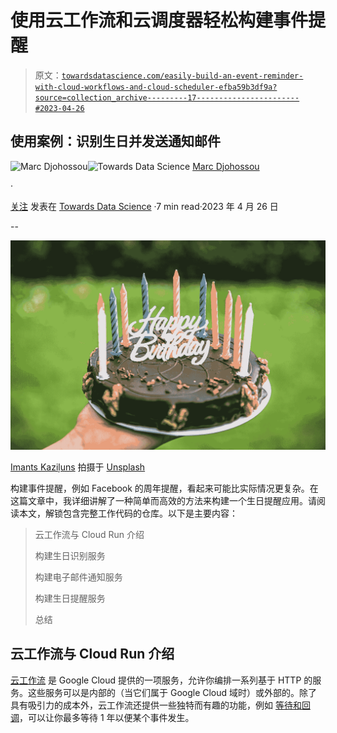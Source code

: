 # 使用云工作流和云调度器轻松构建事件提醒

> 原文：[`towardsdatascience.com/easily-build-an-event-reminder-with-cloud-workflows-and-cloud-scheduler-efba59b3df9a?source=collection_archive---------17-----------------------#2023-04-26`](https://towardsdatascience.com/easily-build-an-event-reminder-with-cloud-workflows-and-cloud-scheduler-efba59b3df9a?source=collection_archive---------17-----------------------#2023-04-26)

## 使用案例：识别生日并发送通知邮件

[](https://marcgeremie.medium.com/?source=post_page-----efba59b3df9a--------------------------------)![Marc Djohossou](https://marcgeremie.medium.com/?source=post_page-----efba59b3df9a--------------------------------)[](https://towardsdatascience.com/?source=post_page-----efba59b3df9a--------------------------------)![Towards Data Science](https://towardsdatascience.com/?source=post_page-----efba59b3df9a--------------------------------) [Marc Djohossou](https://marcgeremie.medium.com/?source=post_page-----efba59b3df9a--------------------------------)

·

[关注](https://medium.com/m/signin?actionUrl=https%3A%2F%2Fmedium.com%2F_%2Fsubscribe%2Fuser%2Fd99fd7fe99ef&operation=register&redirect=https%3A%2F%2Ftowardsdatascience.com%2Feasily-build-an-event-reminder-with-cloud-workflows-and-cloud-scheduler-efba59b3df9a&user=Marc+Djohossou&userId=d99fd7fe99ef&source=post_page-d99fd7fe99ef----efba59b3df9a---------------------post_header-----------) 发表在 [Towards Data Science](https://towardsdatascience.com/?source=post_page-----efba59b3df9a--------------------------------) ·7 min read·2023 年 4 月 26 日[](https://medium.com/m/signin?actionUrl=https%3A%2F%2Fmedium.com%2F_%2Fvote%2Ftowards-data-science%2Fefba59b3df9a&operation=register&redirect=https%3A%2F%2Ftowardsdatascience.com%2Feasily-build-an-event-reminder-with-cloud-workflows-and-cloud-scheduler-efba59b3df9a&user=Marc+Djohossou&userId=d99fd7fe99ef&source=-----efba59b3df9a---------------------clap_footer-----------)

--

[](https://medium.com/m/signin?actionUrl=https%3A%2F%2Fmedium.com%2F_%2Fbookmark%2Fp%2Fefba59b3df9a&operation=register&redirect=https%3A%2F%2Ftowardsdatascience.com%2Feasily-build-an-event-reminder-with-cloud-workflows-and-cloud-scheduler-efba59b3df9a&source=-----efba59b3df9a---------------------bookmark_footer-----------)![](img/4defb51e3279ab731da36613dcca9606.png)

[Imants Kaziļuns](https://unsplash.com/@imants72?utm_source=medium&utm_medium=referral) 拍摄于 [Unsplash](https://unsplash.com/?utm_source=medium&utm_medium=referral)

构建事件提醒，例如 Facebook 的周年提醒，看起来可能比实际情况更复杂。在这篇文章中，我详细讲解了一种简单而高效的方法来构建一个生日提醒应用。请阅读本文，解锁包含完整工作代码的仓库。以下是主要内容：

> 云工作流与 Cloud Run 介绍
> 
> 构建生日识别服务
> 
> 构建电子邮件通知服务
> 
> 构建生日提醒服务
> 
> 总结

## 云工作流与 Cloud Run 介绍

[云工作流](https://cloud.google.com/workflows?hl=en) 是 Google Cloud 提供的一项服务，允许你编排一系列基于 HTTP 的服务。这些服务可以是内部的（当它们属于 Google Cloud 域时）或外部的。除了具有吸引力的成本外，云工作流还提供一些独特而有趣的功能，例如 [等待和回调](https://cloud.google.com/workflows/docs/creating-callback-endpoints)，可以让你最多等待 1 年以便某个事件发生。
